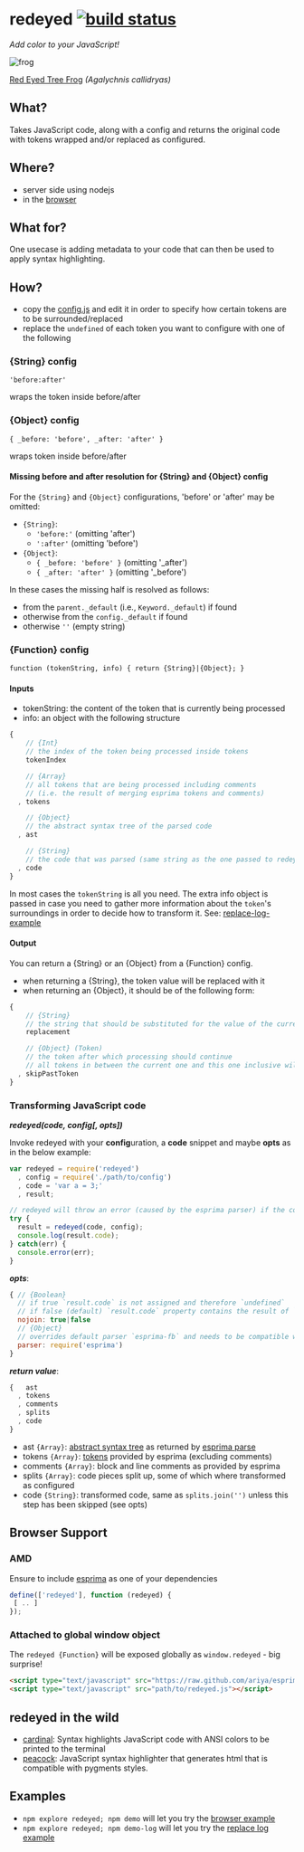 # redeyed [![build status](https://secure.travis-ci.org/thlorenz/redeyed.png?branch=master)](http://travis-ci.org/thlorenz/redeyed)

*Add color to your JavaScript!*

![frog](http://allaboutfrogs.org/gallery/photos/redeyes/red1.gif)

[Red Eyed Tree Frog](http://allaboutfrogs.org/info/species/redeye.html) *(Agalychnis callidryas)*

## What?

Takes JavaScript code, along with a config and returns the original code with tokens wrapped and/or replaced as configured.

## Where?

- server side using nodejs
- in the [browser](#browser-support)

## What for?

One usecase is adding metadata to your code that can then be used to apply syntax highlighting.

## How?

- copy the [config.js](https://github.com/thlorenz/redeyed/blob/master/config.js) and edit it in order to specify how
  certain tokens are to be surrounded/replaced
- replace the `undefined` of each token you want to configure with one of the following

### {String} config

`'before:after'`

wraps the token inside before/after 

### {Object} config

`{ _before: 'before', _after: 'after' }`

wraps token inside before/after

#### Missing before and after resolution for {String} and {Object} config

For the `{String}` and `{Object}` configurations, 'before' or 'after' may be omitted:

- `{String}`: 
  - `'before:'` (omitting 'after')
  - `':after'` (omitting 'before')
- `{Object}`: 
  - `{ _before: 'before' }` (omitting '_after')
  - `{ _after: 'after' }` (omitting '_before')

In these cases the missing half is resolved as follows:

- from the `parent._default` (i.e., `Keyword._default`) if found
- otherwise from the `config._default` if found
- otherwise `''` (empty string)

### {Function} config

`function (tokenString, info) { return {String}|{Object}; }`

#### Inputs

- tokenString: the content of the token that is currently being processed
- info: an object with the following structure

```js
{
    // {Int}
    // the index of the token being processed inside tokens
    tokenIndex

    // {Array}
    // all tokens that are being processed including comments 
    // (i.e. the result of merging esprima tokens and comments)
  , tokens  

    // {Object} 
    // the abstract syntax tree of the parsed code
  , ast  

    // {String}
    // the code that was parsed (same string as the one passed to redeyed(code ..)
  , code
}
```

In most cases the `tokenString` is all you need. The extra info object is passed in case you need to gather more
information about the `token`'s surroundings in order to decide how to transform it. 
See: [replace-log-example](https://github.com/thlorenz/redeyed/blob/master/examples/replace-log.js)

#### Output

You can return a {String} or an {Object} from a {Function} config.

- when returning a {String}, the token value will be replaced with it
- when returning an {Object}, it should be of the following form:

```js
{
    // {String}
    // the string that should be substituted for the value of the current and all skipped tokens
    replacement

    // {Object} (Token)
    // the token after which processing should continue
    // all tokens in between the current one and this one inclusive will be ignored
  , skipPastToken
}
```

### Transforming JavaScript code

***redeyed(code, config[, opts])***

Invoke redeyed with your **config**uration, a **code** snippet and maybe **opts** as in the below example:

```javascript
var redeyed = require('redeyed')
  , config = require('./path/to/config')
  , code = 'var a = 3;'
  , result;

// redeyed will throw an error (caused by the esprima parser) if the code has invalid javascript
try {
  result = redeyed(code, config);
  console.log(result.code);
} catch(err) {
  console.error(err);
}
```

***opts***:
```js
{ // {Boolean}
  // if true `result.code` is not assigned and therefore `undefined`
  // if false (default) `result.code` property contains the result of `split.join`
  nojoin: true|false
  // {Object}
  // overrides default parser `esprima-fb` and needs to be compatible with it
  parser: require('esprima') 
}
```

***return value***:

```js
{   ast      
  , tokens   
  , comments 
  , splits   
  , code     
}
```

- ast `{Array}`: [abstract syntax tree](http://en.wikipedia.org/wiki/Abstract_syntax_tree) as returned by [esprima
  parse](http://en.wikipedia.org/wiki/Abstract_syntax_tree)
- tokens `{Array}`: [tokens](http://en.wikipedia.org/wiki/Token_(parser)) provided by esprima (excluding
  comments)
- comments `{Array}`: block and line comments as provided by esprima
- splits `{Array}`: code pieces split up, some of which where transformed as configured
- code `{String}`: transformed code, same as `splits.join('')` unless this step has been skipped (see opts)

## Browser Support

### AMD

Ensure to include [esprima](https://github.com/ariya/esprima) as one of your dependencies

```js
define(['redeyed'], function (redeyed) {
 [ .. ]
});
```

### Attached to global window object

The `redeyed {Function}` will be exposed globally as `window.redeyed` - big surprise!

```html
<script type="text/javascript" src="https://raw.github.com/ariya/esprima/master/esprima.js"></script>
<script type="text/javascript" src="path/to/redeyed.js"></script>
```

## redeyed in the wild

- [cardinal](https://github.com/thlorenz/cardinal): Syntax highlights JavaScript code with ANSI colors to be printed to
  the terminal
- [peacock](http://thlorenz.github.com/peacock/): JavaScript syntax highlighter that generates html that is compatible
  with pygments styles.

## Examples

- `npm explore redeyed; npm demo` will let you try the [browser example](https://github.com/thlorenz/redeyed/tree/master/examples/browser)
- `npm explore redeyed; npm demo-log` will let you try the [replace log example](https://github.com/thlorenz/redeyed/blob/master/examples/replace-log.js)

